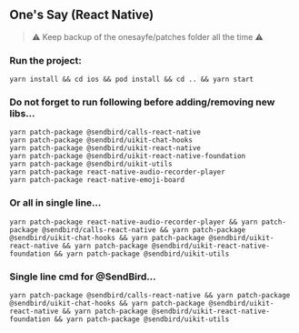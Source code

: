 ## One's Say (React Native)

> ⚠️ Keep backup of the onesayfe/patches folder all the time ⚠️

### Run the project:

    yarn install && cd ios && pod install && cd .. && yarn start

### Do not forget to run following before adding/removing new libs...

    yarn patch-package @sendbird/calls-react-native
    yarn patch-package @sendbird/uikit-chat-hooks
    yarn patch-package @sendbird/uikit-react-native
    yarn patch-package @sendbird/uikit-react-native-foundation
    yarn patch-package @sendbird/uikit-utils
    yarn patch-package react-native-audio-recorder-player
    yarn patch-package react-native-emoji-board

### Or all in single line...

    yarn patch-package react-native-audio-recorder-player && yarn patch-package @sendbird/calls-react-native && yarn patch-package @sendbird/uikit-chat-hooks && yarn patch-package @sendbird/uikit-react-native && yarn patch-package @sendbird/uikit-react-native-foundation && yarn patch-package @sendbird/uikit-utils

### Single line cmd for @SendBird...

    yarn patch-package @sendbird/calls-react-native && yarn patch-package @sendbird/uikit-chat-hooks && yarn patch-package @sendbird/uikit-react-native && yarn patch-package @sendbird/uikit-react-native-foundation && yarn patch-package @sendbird/uikit-utils

